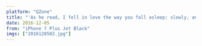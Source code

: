 ```yaml
---
platform: "QZone"
title: "'As he read, I fell in love the way you fall asleep: slowly, and then all at once. '<br/>-John Green, The Fault in Our Stars"
date: 2016-12-05
from: "iPhone 7 Plus Jet Black"
imgs: ["2016120502.jpg"]
---
```

